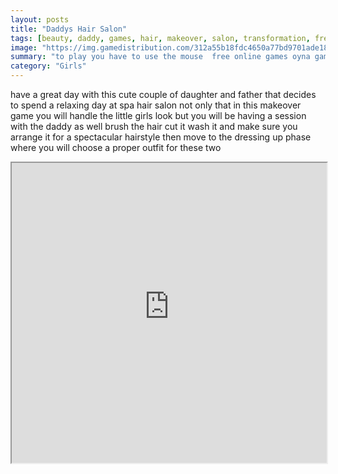 ```yaml
---
layout: posts
title: "Daddys Hair Salon"
tags: [beauty, daddy, games, hair, makeover, salon, transformation, free, online, games, oyna, game, free, games, play, play, games]
image: "https://img.gamedistribution.com/312a55b18fdc4650a77bd9701ade185d.jpg"
summary: "to play you have to use the mouse  free online games oyna game free games play play games"
category: "Girls"
---
```


have a great day with this cute couple of daughter and father that decides to spend a relaxing day at spa hair salon not only that in this makeover game you will handle the little girls look but you will be having a session with the daddy as well brush the hair cut it wash it and make sure you arrange it for a spectacular hairstyle then move to the dressing up phase where you will choose a proper outfit for these two

<iframe width="100%" height="480px;" src="https://flash.gamedistribution.com?game=312a55b18fdc4650a77bd9701ade185d"></iframe>